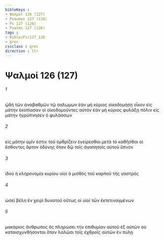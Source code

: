 ```yaml
---
bibleKeys : 
- Ψαλμοί 126 (127)
- Psaumes 127 (126)
- Ps 127 (126)
- Psalms 127 (126)
tags : 
- Bible/Ps/127_126
- grec
cssclass : grec
direction : ltr
---
```


# Ψαλμοί 126 (127)

###### 1
ᾠδὴ τῶν ἀναβαθμῶν τῷ σαλωμων ἐὰν μὴ κύριος οἰκοδομήσῃ οἶκον εἰς μάτην ἐκοπίασαν οἱ οἰκοδομοῦντες αὐτόν ἐὰν μὴ κύριος φυλάξῃ πόλιν εἰς μάτην ἠγρύπνησεν ὁ φυλάσσων
###### 2
εἰς μάτην ὑμῖν ἐστιν τοῦ ὀρθρίζειν ἐγείρεσθαι μετὰ τὸ καθῆσθαι οἱ ἔσθοντες ἄρτον ὀδύνης ὅταν δῷ τοῖς ἀγαπητοῖς αὐτοῦ ὕπνον
###### 3
ἰδοὺ ἡ κληρονομία κυρίου υἱοί ὁ μισθὸς τοῦ καρποῦ τῆς γαστρός
###### 4
ὡσεὶ βέλη ἐν χειρὶ δυνατοῦ οὕτως οἱ υἱοὶ τῶν ἐκτετιναγμένων
###### 5
μακάριος ἄνθρωπος ὃς πληρώσει τὴν ἐπιθυμίαν αὐτοῦ ἐξ αὐτῶν οὐ καταισχυνθήσονται ὅταν λαλῶσι τοῖς ἐχθροῖς αὐτῶν ἐν πύλῃ
